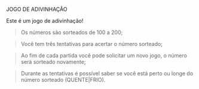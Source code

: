 JOGO DE ADIVINHAÇÃO

Este é um jogo de adivinhação!

> Os números são sorteados de 100 a 200;

> Você tem três tentativas para acertar o número sorteado;

> Ao fim de cada partida você pode solicitar um novo jogo, o número será sorteado novamente;

> Durante as tentativas é possível saber se você está perto ou longe do número sorteado (QUENTE|FRIO).
